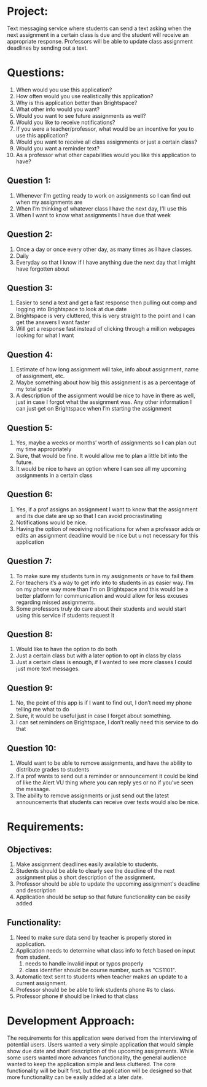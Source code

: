 # Project:   
Text messaging service where students can send a text asking when the next assignment in 
a certain class is due and the student will receive an appropriate response. Professors 
will be able to update class assignment deadlines by sending out a text. 

# Questions:
1.	When would you use this application?
2.	How often would you use realistically this application?
3.	Why is this application better than Brightspace?
4.	What other info would you want?
5.	Would you want to see future assignments as well?
6.	Would you like to receive notifications?
7.	If you were a teacher/professor, what would be an incentive for you to use this application?
8.	Would you want to receive all class assignments or just a certain class? 
9.	Would you want a reminder text?
10. As a professor what other capabilities would you like this application to have? 


## Question 1:
1.	Whenever I’m getting ready to work on assignments so I can find out when my assignments are
2.	When I’m thinking of whatever class I have the next day, I’ll use this
3.	When I want to know what assignments I have due that week 

## Question 2:
1.	Once a day or once every other day, as many times as I have classes. 
2.	Daily
3.	Everyday so that I know if I have anything due the next day that I might have forgotten about

## Question 3:
1.	Easier to send a text and get a fast response then pulling out comp and logging into Brightspace to look at due date
2.	Brightspace is very cluttered, this is very straight to the point and I can get the answers I want faster
3.	Will get a response fast instead of clicking through a million webpages looking for what I want

## Question 4:
1.	Estimate of how long assignment will take, info about assignment, name of assignment, etc.
2.	Maybe something about how big this assignment is as a percentage of my total grade
3.	A description of the assignment would be nice to have in there as well, just in case I forgot what the assignment was. Any other information I can just get on Brightspace when I’m starting the assignment

## Question 5:
1.	Yes, maybe a weeks or months’ worth of assignments so I can plan out my time appropriately
2.	Sure, that would be fine. It would allow me to plan a little bit into the future. 
3.	It would be nice to have an option where I can see all my upcoming assignments in a certain class 

## Question 6:
1.	Yes, if a prof assigns an assignment I want to know that the assignment and its due date are up so that I can avoid procrastinating
2.	Notifications would be nice. 
3.	Having the option of receiving notifications for when a professor adds or edits an assignment deadline would be nice but u not necessary for this application

## Question 7:
1.	To make sure my students turn in my assignments or have to fail them
2.	For teachers it’s a way to get info into to students in as easier way. I’m on my phone way more than I’m on Brightspace and this would be a better platform for communication and would allow for less excuses regarding missed assignments. 
3.	Some professors truly do care about their students and would start using this service if students request it

## Question 8:
1.	Would like to have the option to do both
2.	Just a certain class but with a later option to opt in class by class 
3.	Just a certain class is enough, if I wanted to see more classes I could just more text messages. 

## Question 9:
1.	No, the point of this app is if I want to find out, I don’t need my phone telling me what to do
2.	Sure, it would be useful just in case I forget about something. 
3.	I can set reminders on Brightspace, I don’t really need this service to do that

## Question 10:
1.	Would want to be able to remove assignments, and have the ability to distribute grades to students 
2.	If a prof wants to send out a reminder or announcement it could be kind of like the Alert VU thing where you can reply yes or no if you’ve seen the message. 
3.	The ability to remove assignments or just send out the latest announcements that students can receive over texts would also be nice.


# Requirements:

## Objectives:
1. Make assignment deadlines easily available to students.
2. Students should be able to clearly see the deadline of the next assignment plus a short description of the assignment.
3. Professor should be able to update the upcoming assignment's deadline and description
4. Application should be setup so that future functionality can be easily added

## Functionality:
1. Need to make sure data send by teacher is properly stored in application.
2. Application needs to determine what class info to fetch based on input from student. 
    1. needs to handle invalid input or typos properly
    2. class identifier should be course number, such as "CS1101".
3. Automatic text sent to students when teacher makes an update to a current assignment.
4. Professor should be be able to link students phone #s to class.
5. Professor phone # should be linked to that class

# Development Approach:

The requirements for this application were derived from the interviewing of potential users.
Users wanted a very simple application that would simple show due date and short description 
of the upcoming assignments. While some users wanted more advances functionality, the general
audience wanted to keep the application simple and less cluttered. The core functionality will 
be built first, but the application will be designed so that more functionality can be easily added 
at a later date. 
